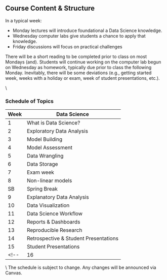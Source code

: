## Course Content & Structure

In a typical week:  
- Monday lectures will introduce foundational a Data Science knowledge.  
- Wednesday computer labs give students a chance to apply that knowledge.
- Friday discussions will focus on practical challenges

There will be a short reading to be completed prior to class on most Mondays (and).  Students will continue working on the computer lab begun on Wednesday as homework, typically due prior to class the following Monday.  Inevitably, there will be some deviations (e.g., getting started week, weeks with a holiday or exam, week of student presentations, etc.).   

\\
### Schedule of Topics


| Week | Data Science |
| ---- | ------------ |
| 1  | What is Data Science? |
| 2  | Exploratory Data Analysis |
| 3  | Model Building | 
| 4  | Model Assessment | 
| 5  | Data Wrangling | 
| 6  | Data Storage |
| 7  | Exam week | 
| 8  | Non-linear models |
| SB | Spring Break |
| 9  | Explanatory Data Analysis |
| 10 | Data Visualization |
| 11 | Data Science Workflow | 
| 12 | Reports & Dashboards | 
| 13 | Reproducible Research |
| 14 | Retrospective & Student Presentations |  
| 15 | Student Presentations |
<!-- | 16 | (Exam Week) | - | -->

\\
The schedule is subject to change.  Any changes will be announced via Canvas.  

<!-- {{fill topic lessons/week1.md}} -->
